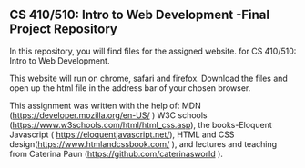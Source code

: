 ## CS 410/510: Intro to Web Development -Final Project Repository

In this repository, you will find  files for the assigned website.  for CS 410/510: Intro to Web Development. 

This website will run on chrome, safari and firefox. Download the files and open up the html file in the address bar of your 
chosen browser. 

This assignment was written with the help of: MDN (https://developer.mozilla.org/en-US/ ) W3C schools (https://www.w3schools.com/html/html_css.asp), the books-Eloquent Javascript ( https://eloquentjavascript.net/), HTML and CSS design(https://www.htmlandcssbook.com/ ), and 
lectures and teaching from Caterina Paun (https://github.com/caterinasworld ).
